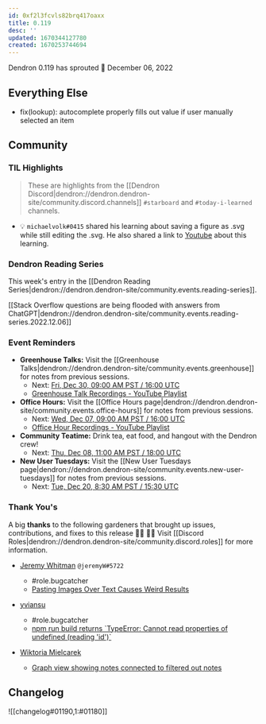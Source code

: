 ```yaml
---
id: 0xf2l3fcvls82brq417oaxx
title: 0.119
desc: ''
updated: 1670344127780
created: 1670253744694
---
```


Dendron 0.119 has sprouted  🌱
December 06, 2022

## Everything Else

- fix(lookup): autocomplete properly fills out value if user manually selected an item


## Community


### TIL Highlights

> These are highlights from the [[Dendron Discord|dendron://dendron.dendron-site/community.discord.channels]] `#starboard` and `#today-i-learned` channels.

- 💡 `michaelvolk#0415` shared his learning about saving a figure as .svg while still editing the .svg. He also shared a link to [Youtube](https://www.youtube.com/watch?v=ElbGMWA6wA4) about this learning.

### Dendron Reading Series

This week's entry in the [[Dendron Reading Series|dendron://dendron.dendron-site/community.events.reading-series]].

[[Stack Overflow questions are being flooded with answers from ChatGPT|dendron://dendron.dendron-site/community.events.reading-series.2022.12.06]]


### Event Reminders

- **Greenhouse Talks:** Visit the [[Greenhouse Talks|dendron://dendron.dendron-site/community.events.greenhouse]] for notes from previous sessions.
    - Next: [Fri, Dec 30, 09:00 AM PST / 16:00 UTC](https://link.dendron.so/luma)
    - [Greenhouse Talk Recordings - YouTube Playlist](https://link.dendron.so/greenhouse)
- **Office Hours:** Visit the [[Office Hours page|dendron://dendron.dendron-site/community.events.office-hours]] for notes from previous sessions.
    - Next: [Wed, Dec 07, 09:00 AM PST / 16:00 UTC](https://link.dendron.so/luma)
    - [Office Hour Recordings - YouTube Playlist](https://link.dendron.so/6yPa)
- **Community Teatime:** Drink tea, eat food, and hangout with the Dendron crew!
    - Next: [Thu, Dec 08, 11:00 AM PST / 18:00 UTC](https://link.dendron.so/luma)
- **New User Tuesdays:** Visit the [[New User Tuesdays page|dendron://dendron.dendron-site/community.events.new-user-tuesdays]] for notes from previous sessions.
    - Next: [Tue, Dec 20, 8:30 AM PST / 15:30 UTC](https://link.dendron.so/luma)

### Thank You's

A big **thanks** to the following gardeners that brought up issues, contributions, and fixes to this release :man_farmer: :woman_farmer: 
Visit [[Discord Roles|dendron://dendron.dendron-site/community.discord.roles]] for more information.

- [Jeremy Whitman](https://github.com/jeremy-whitman) `@jeremyW#5722`
  - #role.bugcatcher
  - [Pasting Images Over Text Causes Weird Results](https://github.com/dendronhq/dendron/issues/3812)

- [yviansu](https://github.com/yviansu)
  - #role.bugcatcher
  - [npm run build returns \`TypeError: Cannot read properties of undefined (reading 'id')\`](https://github.com/dendronhq/dendron/issues/3813)

- [Wiktoria Mielcarek](https://github.com/Braweria)
  - [Graph view showing notes connected to filtered out notes](https://github.com/dendronhq/dendron/issues/3840) 

## Changelog
![[changelog#01190,1:#01180]]
